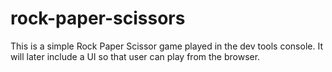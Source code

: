 # rock-paper-scissors
This is a simple Rock Paper Scissor game played in the dev tools console. It will later include a UI so that user can play from the browser.
